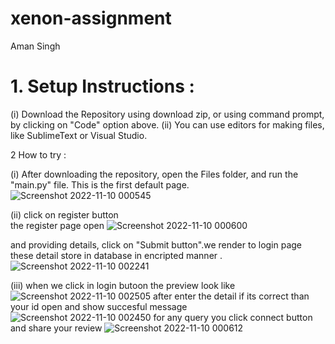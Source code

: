 # xenon-assignment
Aman Singh

<h1>1. Setup Instructions :</h1>

(i) Download the Repository using download zip, or using command prompt, by clicking on "Code" option above.
(ii) You can use editors for making files, like SublimeText or Visual Studio.

2 How to try :

(i) After downloading the repository, open the Files folder, and run the "main.py" file. 
This is the first default page.
![Screenshot 2022-11-10 000545](https://user-images.githubusercontent.com/104215224/200914584-ed8bba9d-0799-44ec-84b4-f55f748fdfd9.jpg)

(ii) click on register button  
the register page open
![Screenshot 2022-11-10 000600](https://user-images.githubusercontent.com/104215224/200915842-9be7c0f8-181f-4e16-861a-fbd38805ee6a.jpg)

and providing details, click on "Submit button".we render to login page 
these detail store in database in encripted manner .
![Screenshot 2022-11-10 002241](https://user-images.githubusercontent.com/104215224/200916401-ad3e5d5a-3a63-4941-9665-c915b3e45754.jpg)

(iii) when we click in login butoon  the preview look like 
![Screenshot 2022-11-10 002505](https://user-images.githubusercontent.com/104215224/200916806-d314d9fd-56be-4401-8941-1c6c4dfedf4d.jpg)
after enter the detail if its correct than your id open 
and show succesful message 
![Screenshot 2022-11-10 002450](https://user-images.githubusercontent.com/104215224/200916956-38f55723-4b8e-4acd-b29d-7cc7eb0c8885.jpg)
for any query you click connect button and share your review
![Screenshot 2022-11-10 000612](https://user-images.githubusercontent.com/104215224/200917304-3216d423-49a9-4c9e-97bd-56e5d4800f8a.jpg)







